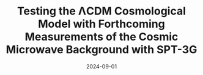 ---
title: "Testing the ΛCDM Cosmological Model with Forthcoming Measurements of the Cosmic Microwave Background with SPT-3G"
collection: "publications"
category: "co_papers"
permalink: /publications/2024ApJ9734P
link: https://ui.adsabs.harvard.edu/abs/2024ApJ...973....4P/abstract
date: 2024-09-01
venue: "The Astrophysical Journal"
citation: "Tandoi, C., Guns, S., Foster, A., et al. (2024), The Astrophysical Journal, 972, 6."
---